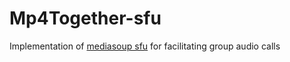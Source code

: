 # Mp4Together-sfu
Implementation of [mediasoup sfu](https://mediasoup.org) for facilitating group audio calls
